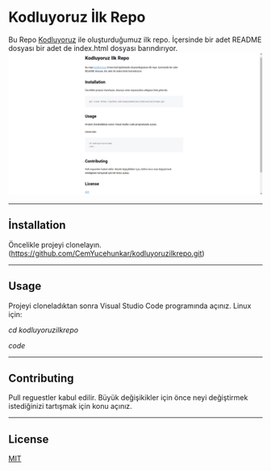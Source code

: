 # Kodluyoruz İlk Repo
Bu Repo [Kodluyoruz](http://kodluyoruz.org) ile oluşturduğumuz ilk repo. İçersinde bir adet README dosyası bir adet de index.html dosyası barındırıyor.
![](https://raw.githubusercontent.com/Kodluyoruz/taskforce/main/git/odev1/figures/markdown.png)

---

## İnstallation 
Öncelikle projeyi clonelayın. (https://github.com/CemYucehunkar/kodluyoruzilkrepo.git)

---

## Usage 
Projeyi cloneladıktan sonra Visual Studio Code programında açınız. 
Linux için:


*cd kodluyoruzilkrepo*

*code*

---

## Contributing
Pull reguestler kabul edilir. Büyük değişikikler için önce neyi değiştirmek istediğinizi tartışmak için konu açınız.

---


## License
[MIT](https://choosealicense.com/licenses/mit/)
